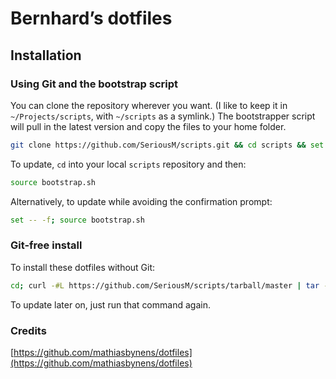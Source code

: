 # Bernhard’s dotfiles

## Installation

### Using Git and the bootstrap script

You can clone the repository wherever you want. (I like to keep it in `~/Projects/scripts`, with `~/scripts` as a symlink.) The bootstrapper script will pull in the latest version and copy the files to your home folder.

```bash
git clone https://github.com/SeriousM/scripts.git && cd scripts && set -- -f && source bootstrap.sh && cd .. && rm -rf scripts
```

To update, `cd` into your local `scripts` repository and then:

```bash
source bootstrap.sh
```

Alternatively, to update while avoiding the confirmation prompt:

```bash
set -- -f; source bootstrap.sh
```

### Git-free install

To install these dotfiles without Git:

```bash
cd; curl -#L https://github.com/SeriousM/scripts/tarball/master | tar -xzv --strip-components 1 --exclude={README.md,bootstrap.sh}
```

To update later on, just run that command again.

### Credits
[https://github.com/mathiasbynens/dotfiles](https://github.com/mathiasbynens/dotfiles)
